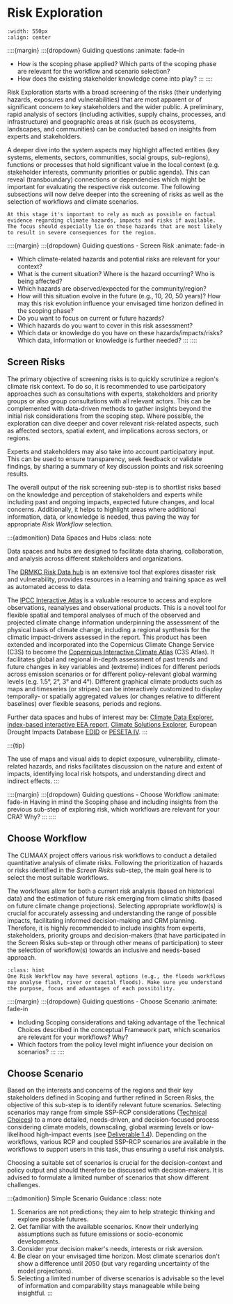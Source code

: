 Risk Exploration
=======================

```{figure} ../../images/framework/il_framework_ToolboxSteps_FigB_Risk_Exploration_ring.png
:width: 550px
:align: center
```

::::{margin}
:::{dropdown} Guiding questions
:animate: fade-in
- How is the scoping phase applied? Which parts of the scoping phase are relevant for the workflow and scenario selection?
- How does the existing stakeholder knowledge come into play?
:::
::::

Risk Exploration starts with a broad screening of the risks (their underlying hazards, exposures and vulnerabilities) that are most apparent or of significant concern to key stakeholders and the wider public. A preliminary, rapid analysis of sectors (including activities, supply chains, processes, and infrastructure) and geographic areas at risk (such as ecosystems, landscapes, and communities) can be conducted based on insights from experts and stakeholders.

A deeper dive into the system aspects may highlight affected entities (key systems, elements, sectors, communities, social groups, sub-regions), functions or processes that hold significant value in the local context (e.g. stakeholder interests, community priorities or public agenda). This can reveal (transboundary) connections or dependencies which might be important for evaluating the respective risk outcome. The following subsections will now delve deeper into the screening of risks as well as the selection of workflows and climate scenarios.


```{tip}
At this stage it's important to rely as much as possible on factual evidence regarding climate hazards, impacts and risks if available. The focus should especially lie on those hazards that are most likely to result in severe consequences for the region.
```


::::{margin}
:::{dropdown} Guiding questions - Screen Risk
:animate: fade-in
- Which climate-related hazards and potential risks are relevant for your context?
- What is the current situation? Where is the hazard occurring? Who is being affected?
- Which hazards are observed/expected for the community/region?
- How will this situation evolve in the future (e.g., 10, 20, 50 years)? How may this risk evolution influence your envisaged time horizon defined in the scoping phase?
- Do you want to focus on current or future hazards?
- Which hazards do you want to cover in this risk assessment?
- Which data or knowledge do you have on these hazards/impacts/risks? Which data, information or knowledge is further needed?
:::
::::

## Screen Risks

The primary objective of screening risks is to quickly scrutinize a region's climate risk context. To do so, it is recommended to use participatory approaches such as consultations with experts, stakeholders and priority groups or also group consultations with all relevant actors. This can be complemented with data-driven methods to gather insights beyond the initial risk considerations from the scoping step.  Where possible, the exploration can dive deeper and cover relevant risk-related aspects, such as affected sectors, spatial extent, and implications across sectors, or regions.

Experts and stakeholders may also take into account participatory input.  This can be used to ensure transparency, seek feedback or validate findings, by sharing a summary of key discussion points and risk screening results.

The overall output of the risk screening sub-step is to shortlist risks based on the knowledge and perception of stakeholders and experts while including past and ongoing impacts, expected future changes, and local concerns.  Additionally, it helps to highlight areas where additional information, data, or knowledge is needed, thus paving the way for appropriate *Risk Workflow* selection.

:::{admonition} Data Spaces and Hubs
:class: note

Data spaces and hubs are designed to facilitate data sharing, collaboration, and analysis across different stakeholders and organizations.

The [DRMKC Risk Data hub](https://drmkc.jrc.ec.europa.eu/risk-data-hub#/) is an extensive tool that explores disaster risk and vulnerability, provides resources in a learning and training space as well as automated access to data.

The [IPCC Interactive Atlas](https://interactive-atlas.ipcc.ch/) is a valuable resource to access and explore observations, reanalyses and observational products. This is a novel tool for flexible spatial and temporal analyses of much of the observed and projected climate change information underpinning the assessment of the physical basis of climate change, including a regional synthesis for the climatic impact-drivers assessed in the report. This product has been extended and incorporated into the Copernicus Climate Change Service (C3S) to become the [Copernicus Interactive Climate Atlas](https://atlas.climate.copernicus.eu/atlas) (C3S Atlas). It facilitates global and regional in-depth assessment of past trends and future changes in key variables and (extreme) indices for different periods across emission scenarios or for different policy-relevant global warming levels (e.g. 1.5°, 2°, 3° and 4°). Different graphical climate products such as maps and timeseries (or stripes) can be interactively customized to display temporally- or spatially aggregated values (or changes relative to different baselines) over flexible seasons, periods and regions.

Further data spaces and hubs of interest may be: [Climate Data Explorer](https://climexp.knmi.nl/start.cgi), [index-based interactive EEA report](https://www.eea.europa.eu/publications/europes-changing-climate-hazards-1), [Climate Solutions Explorer](https://www.climate-solutions-explorer.eu/explorer?i%5B0%5D%5Bid%5D=1&i%5B0%5D%5Bcenter%5D%5B0%5D=47.31322&i%5B0%5D%5Bcenter%5D%5B1%5D=-1.319482&i%5B0%5D%5Bzoom%5D=3&i%5B0%5D%5BclimateChange%5D=1&i%5B0%5D%5Bsocioeconomics%5D=1&i%5B0%5D%5BshowSettings%5D=true&i%5B0%5D%5Bvulnerability%5D=abs&i%5B0%5D%5Bindicator%5D=pr_r10&i%5B0%5D%5BindicatorName%5D=Heavy%20precipitation%20days), European Drought Impacts Database [EDID](http://edid-test.eu/#/home) or [PESETA IV](https://joint-research-centre.ec.europa.eu/peseta-projects/jrc-peseta-iv_en).
:::

:::{tip}

The use of maps and visual aids to depict exposure, vulnerability, climate-related hazards, and risks facilitates discussion on the nature and extent of impacts, identifying local risk hotspots, and understanding direct and indirect effects.
:::


::::{margin}
:::{dropdown} Guiding questions - Choose Workflow
:animate: fade-in
Having in mind the Scoping phase and including insights from the previous sub-step of exploring risk, which workflows are relevant for your CRA? Why?
:::
::::

## Choose Workflow

The CLIMAAX project offers various risk workflows to conduct a detailed quantitative analysis of climate risks. Following the prioritization of hazards or risks identified in the *Screen Risks* sub-step, the main goal here is to select the most suitable workflows.

The workflows allow for both a current risk analysis (based on historical data) and the estimation of future risk emerging from climatic shifts (based on future climate change projections). Selecting appropriate workflow(s) is crucial for accurately assessing and understanding the range of possible impacts, facilitating informed decision-making and CRM planning. Therefore, it is highly recommended to include insights from experts, stakeholders, priority groups and decision-makers (that have participated in the Screen Risks sub-step or through other means of participation) to steer the selection of workflow(s) towards an inclusive and needs-based approach.


```{admonition} Tip
:class: hint
One Risk Workflow may have several options (e.g., the floods workflows may analyse flash, river or coastal floods). Make sure you understand the purpose, focus and advantages of each possibility.
```


::::{margin}
:::{dropdown} Guiding questions - Choose Scenario
:animate: fade-in
- Including Scoping considerations and taking advantage of the Technical Choices described in the conceptual Framework part, which scenarios are relevant for your workflows? Why?
- Which factors from the policy level might influence your decision on scenarios?
:::
::::

## Choose Scenario

Based on the interests and concerns of the regions and their key stakeholders defined in Scoping and further refined in Screen Risks, the objective of this sub-step is to identify relevant future scenarios. Selecting scenarios may range from simple SSP-RCP considerations ([Technical Choices](../beforeyoustart/technical_choices)) to a more detailed, needs-driven, and decision-focused process considering climate models, downscaling, global warming levels or low-likelihood high-impact events (see [Deliverable 1.4](https://www.climaax.eu/wp-content/uploads/2024/07/CLIMAAX_D1.4.pdf)). Depending on the workflows, various RCP and coupled SSP-RCP scenarios are available in the workflows to support users in this task, thus ensuring a useful risk analysis.

Choosing a suitable set of scenarios is crucial for the decision-context and policy output and should therefore be discussed with decision-makers. It is advised to formulate a limited number of scenarios that show different challenges.

:::{admonition} Simple Scenario Guidance
:class: note

1. Scenarios are not predictions; they aim to help strategic thinking and explore possible futures.
2. Get familiar with the available scenarios. Know their underlying assumptions such as future emissions or socio-economic developments.
3. Consider your decision maker's needs, interests or risk aversion.
4. Be clear on your envisaged time horizon. Most climate scenarios don't show a difference until 2050 (but vary regarding uncertainty of the model projections).
5. Selecting a limited number of diverse scenarios is advisable so the level of information and comparability stays manageable while being insightful.
:::
